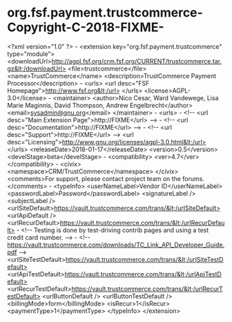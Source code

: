 # org.fsf.payment.trustcommerce-Copyright-C-2018-FIXME-
  &lt;?xml version="1.0" ?>  - &lt;extension key="org.fsf.payment.trustcommerce" type="module">   &lt;downloadUrl>http://agpl.fsf.org/crm.fsf.org/CURRENT/trustcommerce.tar.gz&lt;/downloadUrl>    &lt;file>trustcommerce&lt;/file>    &lt;name>TrustCommerce&lt;/name>    &lt;description>TrustCommerce Payment Processor&lt;/description>  - &lt;urls>   &lt;url desc="FSF Homepage">http://www.fsf.org&lt;/url>    &lt;/urls>   &lt;license>AGPL-3.0&lt;/license>  - &lt;maintainer>   &lt;author>Nico Cesar, Ward Vandewege, Lisa Marie Maginnis, David Thompson, Andrew Engelbrecht&lt;/author>    &lt;email>sysadmin@gnu.org&lt;/email>    &lt;/maintainer> - &lt;urls> - &lt;!--  &lt;url desc="Main Extension Page">http://FIXME&lt;/url>    -->  - &lt;!--  &lt;url desc="Documentation">http://FIXME&lt;/url>    -->  - &lt;!--  &lt;url desc="Support">http://FIXME&lt;/url>    -->    &lt;url desc="Licensing">http://www.gnu.org/licenses/agpl-3.0.html&lt;/url>    &lt;/urls>   &lt;releaseDate>2018-01-17&lt;/releaseDate>    &lt;version>0.5&lt;/version>    &lt;develStage>beta&lt;/develStage>  - &lt;compatibility>   &lt;ver>4.7&lt;/ver>    &lt;/compatibility> - &lt;civix>   &lt;namespace>CRM/TrustCommerce&lt;/namespace>    &lt;/civix>   &lt;comments>For support, please contact project team on the forums.&lt;/comments>  - &lt;typeInfo>   &lt;userNameLabel>Vendor ID&lt;/userNameLabel>    &lt;passwordLabel>Password&lt;/passwordLabel>    &lt;signatureLabel />    &lt;subjectLabel />    &lt;urlSiteDefault>https://vault.trustcommerce.com/trans/&lt;/urlSiteDefault>    &lt;urlApiDefault />    &lt;urlRecurDefault>https://vault.trustcommerce.com/trans/&lt;/urlRecurDefault>  - &lt;!--  Testing is done by test-driving contrib pages and using a test credit card number.    -->  - &lt;!--  https://vault.trustcommerce.com/downloads/TC_Link_API_Developer_Guide.pdf    -->    &lt;urlSiteTestDefault>https://vault.trustcommerce.com/trans/&lt;/urlSiteTestDefault>    &lt;urlApiTestDefault>https://vault.trustcommerce.com/trans/&lt;/urlApiTestDefault>    &lt;urlRecurTestDefault>https://vault.trustcommerce.com/trans/&lt;/urlRecurTestDefault>    &lt;urlButtonDefault />    &lt;urlButtonTestDefault />    &lt;billingMode>form&lt;/billingMode>    &lt;isRecur>1&lt;/isRecur>    &lt;paymentType>1&lt;/paymentType>    &lt;/typeInfo>   &lt;/extension>
